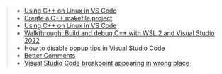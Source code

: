 ###
>- [Using C++ on Linux in VS Code](https://code.visualstudio.com/docs/cpp/config-linux)
>- [Create a C++ makefile project](https://learn.microsoft.com/en-us/cpp/build/reference/creating-a-makefile-project?view=msvc-170)
>- [Using C++ on Linux in VS Code](https://code.visualstudio.com/docs/cpp/config-linux)
>- [Walkthrough: Build and debug C++ with WSL 2 and Visual Studio 2022](https://learn.microsoft.com/en-us/cpp/build/walkthrough-build-debug-wsl2?view=msvc-170)
>- [How to disable popup tips in Visual Studio Code](https://blog.shawnhyde.com/post/2019/02/16/how-to-disable-popup-tips-in-visual-studio-code)
>- [Better Comments](https://marketplace.visualstudio.com/items?itemName=aaron-bond.better-comments)
>- [Visual Studio Code breakpoint appearing in wrong place](https://stackoverflow.com/questions/50765353/visual-studio-code-breakpoint-appearing-in-wrong-place)